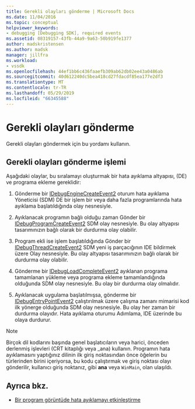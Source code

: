 ```yaml
---
title: Gerekli olayları gönderme | Microsoft Docs
ms.date: 11/04/2016
ms.topic: conceptual
helpviewer_keywords:
- debugging [Debugging SDK], required events
ms.assetid: 08319157-43fb-44a9-9a63-50b919fe1377
author: madskristensen
ms.author: madsk
manager: jillfra
ms.workload:
- vssdk
ms.openlocfilehash: 44ef1bb6c436faaefb309ab62db02ee43a0486ab
ms.sourcegitcommit: 40d612240dc5bea418cd27fdacdf85ea177e2df3
ms.translationtype: MT
ms.contentlocale: tr-TR
ms.lasthandoff: 05/29/2019
ms.locfileid: "66345588"
---
```

# <a name="send-the-required-events"></a>Gerekli olayları gönderme
Gerekli olayları göndermek için bu yordamı kullanın.

## <a name="process-for-sending-required-events"></a>Gerekli olayları gönderme işlemi
 Aşağıdaki olaylar, bu sıralamayı oluşturmak bir hata ayıklama altyapısı, (DE) ve programa ekleme gereklidir:

1. Gönderme bir [IDebugEngineCreateEvent2](../../extensibility/debugger/reference/idebugenginecreateevent2.md) oturum hata ayıklama Yöneticisi (SDM) DE bir işlem bir veya daha fazla programlarında hata ayıklama başlatıldığında olay nesnesiyle.

2. Ayıklanacak programın bağlı olduğu zaman Gönder bir [IDebugProgramCreateEvent2](../../extensibility/debugger/reference/idebugprogramcreateevent2.md) SDM olay nesnesiyle. Bu olay altyapısı tasarımınızın bağlı olarak bir durdurma olay olabilir.

3. Program ekli ise işlem başlatıldığında Gönder bir [IDebugThreadCreateEvent2](../../extensibility/debugger/reference/idebugthreadcreateevent2.md) SDM yeni iş parçacığının IDE bildirmek üzere Olay nesnesiyle. Bu olay altyapısı tasarımınızın bağlı olarak bir durdurma olay olabilir.

4. Gönderme bir [IDebugLoadCompleteEvent2](../../extensibility/debugger/reference/idebugloadcompleteevent2.md) ayıklanan programa tamamlanan yükleme veya programa ekleme tamamlandığında olduğunda SDM olay nesnesiyle. Bu olay bir durdurma olay olmalıdır.

5. Ayıklanacak uygulama başlatılmışsa, gönderme bir [IDebugEntryPointEvent2](../../extensibility/debugger/reference/idebugentrypointevent2.md) çalıştırılmak üzere çalışma zamanı mimarisi kod ilk yönerge olduğunda SDM olay nesnesiyle. Bu olay her zaman bir durdurma olayıdır. Hata ayıklama oturumu Adımlama, IDE üzerinde bu olaya durdurur.

> [!NOTE]
> Birçok dil kodlarını başında genel başlatıcıların veya harici, önceden derlenmiş işlevleri (CRT kitaplığı veya _ana) kullanın. Programın hata ayıklamasını yaptığınız dilinin ilk giriş noktasından önce öğelerin bu türlerinden birini içeriyorsa, bu kodu çalıştırmak ve giriş noktası olayı gönderilir, kullanıcı giriş noktanız, gibi **ana** veya `WinMain`, olan ulaşıldı.

## <a name="see-also"></a>Ayrıca bkz.
- [Bir program görüntüde hata ayıklamayı etkinleştirme](../../extensibility/debugger/enabling-a-program-to-be-debugged.md)